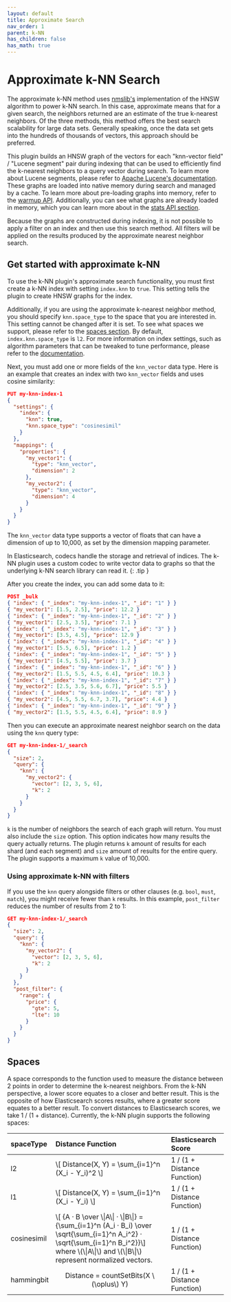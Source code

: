 ```yaml
---
layout: default
title: Approximate Search
nav_order: 1
parent: k-NN
has_children: false
has_math: true
---
```


# Approximate k-NN Search

The approximate k-NN method uses [nmslib's](https://github.com/nmslib/nmslib/) implementation of the HNSW algorithm to power k-NN search. In this case, approximate means that for a given search, the neighbors returned are an estimate of the true k-nearest neighbors. Of the three methods, this method offers the best search scalability for large data sets. Generally speaking, once the data set gets into the hundreds of thousands of vectors, this approach should be preferred.

This plugin builds an HNSW graph of the vectors for each "knn-vector field" / "Lucene segment" pair during indexing that can be used to efficiently find the k-nearest neighbors to a query vector during search. To learn more about Lucene segments, please refer to [Apache Lucene's documentation](https://lucene.apache.org/core/8_7_0/core/org/apache/lucene/codecs/lucene87/package-summary.html#package.description). These graphs are loaded into native memory during search and managed by a cache. To learn more about pre-loading graphs into memory, refer to the [warmup API](../api#warmup). Additionally, you can see what graphs are already loaded in memory, which you can learn more about in the [stats API section](../api#stats).

Because the graphs are constructed during indexing, it is not possible to apply a filter on an index and then use this search method. All filters will be applied on the results produced by the approximate nearest neighbor search.

## Get started with approximate k-NN

To use the k-NN plugin's approximate search functionality, you must first create a k-NN index with setting `index.knn` to `true`. This setting tells the plugin to create HNSW graphs for the index.

Additionally, if you are using the approximate k-nearest neighbor method, you should specify `knn.space_type` to the space that you are interested in. This setting cannot be changed after it is set. To see what spaces we support, please refer to the [spaces section](#spaces). By default, `index.knn.space_type` is `l2`. For more information on index settings, such as algorithm parameters that can be tweaked to tune performance, please refer to the [documentation](settings#IndexSettings).

Next, you must add one or more fields of the `knn_vector` data type. Here is an example that creates an index with two `knn_vector` fields and uses cosine similarity:

```json
PUT my-knn-index-1
{
  "settings": {
    "index": {
      "knn": true,
      "knn.space_type": "cosinesimil"
    }
  },
  "mappings": {
    "properties": {
      "my_vector1": {
        "type": "knn_vector",
        "dimension": 2
      },
      "my_vector2": {
        "type": "knn_vector",
        "dimension": 4
      }
    }
  }
}
```

The `knn_vector` data type supports a vector of floats that can have a dimension of up to 10,000, as set by the dimension mapping parameter.

In Elasticsearch, codecs handle the storage and retrieval of indices. The k-NN plugin uses a custom codec to write vector data to graphs so that the underlying k-NN search library can read it.
{: .tip }

After you create the index, you can add some data to it:

```json
POST _bulk
{ "index": { "_index": "my-knn-index-1", "_id": "1" } }
{ "my_vector1": [1.5, 2.5], "price": 12.2 }
{ "index": { "_index": "my-knn-index-1", "_id": "2" } }
{ "my_vector1": [2.5, 3.5], "price": 7.1 }
{ "index": { "_index": "my-knn-index-1", "_id": "3" } }
{ "my_vector1": [3.5, 4.5], "price": 12.9 }
{ "index": { "_index": "my-knn-index-1", "_id": "4" } }
{ "my_vector1": [5.5, 6.5], "price": 1.2 }
{ "index": { "_index": "my-knn-index-1", "_id": "5" } }
{ "my_vector1": [4.5, 5.5], "price": 3.7 }
{ "index": { "_index": "my-knn-index-1", "_id": "6" } }
{ "my_vector2": [1.5, 5.5, 4.5, 6.4], "price": 10.3 }
{ "index": { "_index": "my-knn-index-1", "_id": "7" } }
{ "my_vector2": [2.5, 3.5, 5.6, 6.7], "price": 5.5 }
{ "index": { "_index": "my-knn-index-1", "_id": "8" } }
{ "my_vector2": [4.5, 5.5, 6.7, 3.7], "price": 4.4 }
{ "index": { "_index": "my-knn-index-1", "_id": "9" } }
{ "my_vector2": [1.5, 5.5, 4.5, 6.4], "price": 8.9 }

```

Then you can execute an approximate nearest neighbor search on the data using the `knn` query type:

```json
GET my-knn-index-1/_search
{
  "size": 2,
  "query": {
    "knn": {
      "my_vector2": {
        "vector": [2, 3, 5, 6],
        "k": 2
      }
    }
  }
}
```

`k` is the number of neighbors the search of each graph will return. You must also include the `size` option. This option indicates how many results the query actually returns. The plugin returns `k` amount of results for each shard (and each segment) and `size` amount of results for the entire query. The plugin supports a maximum `k` value of 10,000.

### Using approximate k-NN with filters
If you use the `knn` query alongside filters or other clauses (e.g. `bool`, `must`, `match`), you might receive fewer than `k` results. In this example, `post_filter` reduces the number of results from 2 to 1:

```json
GET my-knn-index-1/_search
{
  "size": 2,
  "query": {
    "knn": {
      "my_vector2": {
        "vector": [2, 3, 5, 6],
        "k": 2
      }
    }
  },
  "post_filter": {
    "range": {
      "price": {
        "gte": 5,
        "lte": 10
      }
    }
  }
}
```

## Spaces

A space corresponds to the function used to measure the distance between 2 points in order to determine the k-nearest neighbors. From the k-NN perspective, a lower score equates to a closer and better result. This is the opposite of how Elasticsearch scores results, where a greater score equates to a better result. To convert distances to Elasticsearch scores, we take 1 / (1 + distance). Currently, the k-NN plugin supports the following spaces:

<table>
  <thead style="text-align: left">
  <tr>
    <th>spaceType</th>
    <th>Distance Function</th>
    <th>Elasticsearch Score</th>
  </tr>
  </thead>
  <tr>
    <td>l2</td>
    <td>\[ Distance(X, Y) = \sum_{i=1}^n (X_i - Y_i)^2 \]</td>
    <td>1 / (1 + Distance Function)</td>
  </tr>
  <tr>
    <td>l1</td>
    <td>\[ Distance(X, Y) = \sum_{i=1}^n (X_i - Y_i) \]</td>
    <td>1 / (1 + Distance Function)</td>
  </tr>
  <tr>
    <td>cosinesimil</td>
    <td>\[ {A &middot; B \over \|A\| &middot; \|B\|} =
    {\sum_{i=1}^n (A_i &middot; B_i) \over \sqrt{\sum_{i=1}^n A_i^2} &middot; \sqrt{\sum_{i=1}^n B_i^2}}\]
    where \(\|A\|\) and \(\|B\|\) represent normalized vectors.</td>
    <td>1 / (1 + Distance Function)</td>
  </tr>
  <tr>
    <td>hammingbit</td>
    <td style="text-align:center">Distance = countSetBits(X \(\oplus\) Y)</td>
    <td>1 / (1 + Distance Function)</td>
  </tr>
</table>
